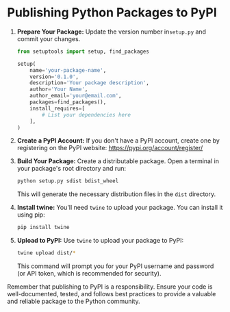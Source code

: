 # Publishing Python Packages to PyPI

1. **Prepare Your Package:**
   Update the version number in``setup.py`` and commit your changes.

   ```python
   from setuptools import setup, find_packages

   setup(
       name='your-package-name',
       version='0.1.0',
       description='Your package description',
       author='Your Name',
       author_email='your@email.com',
       packages=find_packages(),
       install_requires=[
           # List your dependencies here
       ],
   )
   ```

3. **Create a PyPI Account:**
   If you don't have a PyPI account, create one by registering on the PyPI website: <https://pypi.org/account/register/>

4. **Build Your Package:**
   Create a distributable package. Open a terminal in your package's root directory and run:

   ```sh
   python setup.py sdist bdist_wheel
   ```

   This will generate the necessary distribution files in the `dist` directory.

5. **Install twine:**
   You'll need `twine` to upload your package. You can install it using pip:

   ```sh
   pip install twine
   ```

6. **Upload to PyPI:**
   Use `twine` to upload your package to PyPI:

   ```sh
   twine upload dist/*
   ```

   This command will prompt you for your PyPI username and password (or API token, which is recommended for security).

Remember that publishing to PyPI is a responsibility. Ensure your code is well-documented, tested, and follows best practices to provide a valuable and reliable package to the Python community.
